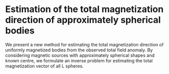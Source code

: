 # Estimation of the total magnetization direction of approximately spherical bodies

We present a new method for estimating the total magnetization direction
of uniformly magnetized bodies from the observed total field anomaly. By 
considering magnetic sources with approximately spherical shapes and known
centre, we formulate an inverse problem for estimating the total 
magnetization vector of all L spheres.






